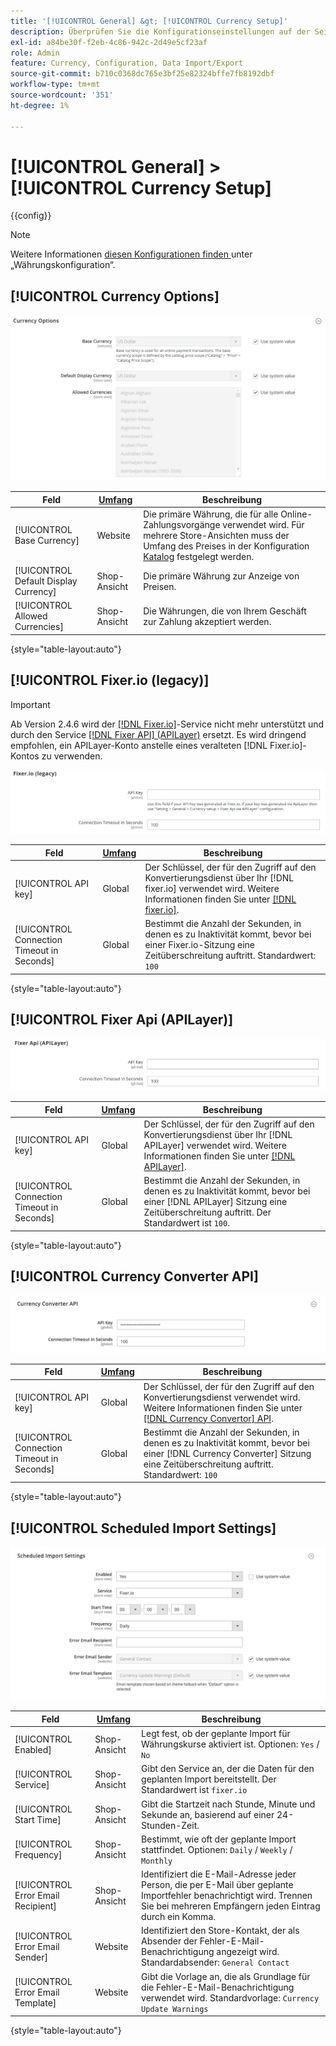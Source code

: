 ```yaml
---
title: '[!UICONTROL General] &gt; [!UICONTROL Currency Setup]'
description: Überprüfen Sie die Konfigurationseinstellungen auf der Seite [!UICONTROL General] &gt; [!UICONTROL Currency Setup] des Commerce Admin-Bereichs.
exl-id: a84be30f-f2eb-4c86-942c-2d49e5cf23af
role: Admin
feature: Currency, Configuration, Data Import/Export
source-git-commit: b710c0368dc765e3bf25e82324bffe7fb8192dbf
workflow-type: tm+mt
source-wordcount: '351'
ht-degree: 1%

---
```


# [!UICONTROL General] > [!UICONTROL Currency Setup]

{{config}}

>[!NOTE]
>
>Weitere Informationen [ diesen Konfigurationen finden ](../../stores-purchase/currency-configuration.md) unter „Währungskonfiguration“.

## [!UICONTROL Currency Options]

![Währungseinstellungen > Währungsoptionen](./assets/currency-setup-currency-options.png)<!-- zoom -->

| Feld | [Umfang](../../getting-started/websites-stores-views.md#scope-settings) | Beschreibung |
|--- |--- |--- |
| [!UICONTROL Base Currency] | Website | Die primäre Währung, die für alle Online-Zahlungsvorgänge verwendet wird. Für mehrere Store-Ansichten muss der Umfang des Preises in der Konfiguration [Katalog](../catalog/catalog.md) festgelegt werden. |
| [!UICONTROL Default Display Currency] | Shop-Ansicht | Die primäre Währung zur Anzeige von Preisen. |
| [!UICONTROL Allowed Currencies] | Shop-Ansicht | Die Währungen, die von Ihrem Geschäft zur Zahlung akzeptiert werden. |

{style="table-layout:auto"}

## [!UICONTROL Fixer.io (legacy)]

>[!IMPORTANT]
>
>Ab Version 2.4.6 wird der [[!DNL Fixer.io]](https://fixer.io/)-Service nicht mehr unterstützt und durch den Service [[!DNL Fixer API] (APILayer)](https://apilayer.com/marketplace/fixer-api) ersetzt. Es wird dringend empfohlen, ein APILayer-Konto anstelle eines veralteten [!DNL Fixer.io]-Kontos zu verwenden.

![Währungseinstellungen > Fixer.io](./assets/currency-setup-fixer.png)<!-- zoom -->

| Feld | [Umfang](../../getting-started/websites-stores-views.md#scope-settings) | Beschreibung |
|--- |--- |--- |
| [!UICONTROL API key] | Global | Der Schlüssel, der für den Zugriff auf den Konvertierungsdienst über Ihr [!DNL fixer.io] verwendet wird. Weitere Informationen finden Sie unter [[!DNL fixer.io]](https://fixer.io/). |
| [!UICONTROL Connection Timeout in Seconds] | Global | Bestimmt die Anzahl der Sekunden, in denen es zu Inaktivität kommt, bevor bei einer Fixer.io-Sitzung eine Zeitüberschreitung auftritt. Standardwert: `100` |

{style="table-layout:auto"}

## [!UICONTROL Fixer Api (APILayer)]

![Währungseinstellungen > Fixer-API (APILayer)](./assets/currency-setup-fixer-api.png)<!-- zoom -->

| Feld | [Umfang](../../getting-started/websites-stores-views.md#scope-settings) | Beschreibung |
|--- |--- |--- |
| [!UICONTROL API key] | Global | Der Schlüssel, der für den Zugriff auf den Konvertierungsdienst über Ihr [!DNL APILayer] verwendet wird. Weitere Informationen finden Sie unter [[!DNL APILayer]](https://apilayer.com/). |
| [!UICONTROL Connection Timeout in Seconds] | Global | Bestimmt die Anzahl der Sekunden, in denen es zu Inaktivität kommt, bevor bei einer [!DNL APILayer] Sitzung eine Zeitüberschreitung auftritt. Der Standardwert ist `100`. |

{style="table-layout:auto"}

## [!UICONTROL Currency Converter API]

![Währungseinstellungen > Währungsumrechner-API](./assets/currency-setup-converter.png)<!-- zoom -->

| Feld | [Umfang](../../getting-started/websites-stores-views.md#scope-settings) | Beschreibung |
|--- |--- |--- |
| [!UICONTROL API key] | Global | Der Schlüssel, der für den Zugriff auf den Konvertierungsdienst verwendet wird. Weitere Informationen finden Sie unter [[!DNL Currency Convertor] API](https://free.currencyconverterapi.com/). |
| [!UICONTROL Connection Timeout in Seconds] | Global | Bestimmt die Anzahl der Sekunden, in denen es zu Inaktivität kommt, bevor bei einer [!DNL Currency Converter] Sitzung eine Zeitüberschreitung auftritt. Standardwert: `100` |

{style="table-layout:auto"}

## [!UICONTROL Scheduled Import Settings]

![Währungseinstellungen > Einstellungen für den geplanten Import](./assets/currency-setup-scheduled-import-settings.png)<!-- zoom -->

| Feld | [Umfang](../../getting-started/websites-stores-views.md#scope-settings) | Beschreibung |
|--- |--- |--- |
| [!UICONTROL Enabled] | Shop-Ansicht | Legt fest, ob der geplante Import für Währungskurse aktiviert ist. Optionen: `Yes` / `No` |
| [!UICONTROL Service] | Shop-Ansicht | Gibt den Service an, der die Daten für den geplanten Import bereitstellt. Der Standardwert ist `fixer.io` |
| [!UICONTROL Start Time] | Shop-Ansicht | Gibt die Startzeit nach Stunde, Minute und Sekunde an, basierend auf einer 24-Stunden-Zeit. |
| [!UICONTROL Frequency] | Shop-Ansicht | Bestimmt, wie oft der geplante Import stattfindet. Optionen: `Daily` / `Weekly` / `Monthly` |
| [!UICONTROL Error Email Recipient] | Shop-Ansicht | Identifiziert die E-Mail-Adresse jeder Person, die per E-Mail über geplante Importfehler benachrichtigt wird. Trennen Sie bei mehreren Empfängern jeden Eintrag durch ein Komma. |
| [!UICONTROL Error Email Sender] | Website | Identifiziert den Store-Kontakt, der als Absender der Fehler-E-Mail-Benachrichtigung angezeigt wird. Standardabsender: `General Contact` |
| [!UICONTROL Error Email Template] | Website | Gibt die Vorlage an, die als Grundlage für die Fehler-E-Mail-Benachrichtigung verwendet wird. Standardvorlage: `Currency Update Warnings` |

{style="table-layout:auto"}
